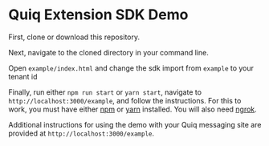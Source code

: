 # Quiq Extension SDK Demo

First, clone or download this repository.

Next, navigate to the cloned directory in your command line.

Open `example/index.html` and change the sdk import from `example` to
your tenant id

Finally, run either `npm run start` or `yarn start`,
navigate to `http://localhost:3000/example`, and follow the instructions.
For this to work, you must have either [npm](https://nodejs.org/en/) or [yarn](https://yarnpkg.com/en/) installed.
You will also need [ngrok](https://ngrok.com/).

Additional instructions for using the demo with your Quiq messaging site are provided at `http://localhost:3000/example`.
